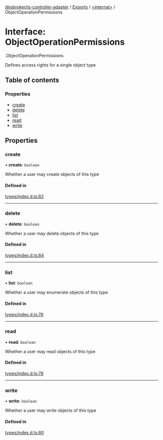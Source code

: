[@iobroker/js-controller-adapter](../README.md) / [Exports](../modules.md) / [<internal\>](../modules/internal_.md) / ObjectOperationPermissions

# Interface: ObjectOperationPermissions

[<internal>](../modules/internal_.md).ObjectOperationPermissions

Defines access rights for a single object type

## Table of contents

### Properties

- [create](internal_.ObjectOperationPermissions.md#create)
- [delete](internal_.ObjectOperationPermissions.md#delete)
- [list](internal_.ObjectOperationPermissions.md#list)
- [read](internal_.ObjectOperationPermissions.md#read)
- [write](internal_.ObjectOperationPermissions.md#write)

## Properties

### create

• **create**: `boolean`

Whether a user may create objects of this type

#### Defined in

[types/index.d.ts:82](https://github.com/ioBroker/ioBroker.js-controller/blob/6912de44/packages/types/index.d.ts#L82)

___

### delete

• **delete**: `boolean`

Whether a user may delete objects of this type

#### Defined in

[types/index.d.ts:84](https://github.com/ioBroker/ioBroker.js-controller/blob/6912de44/packages/types/index.d.ts#L84)

___

### list

• **list**: `boolean`

Whether a user may enumerate objects of this type

#### Defined in

[types/index.d.ts:76](https://github.com/ioBroker/ioBroker.js-controller/blob/6912de44/packages/types/index.d.ts#L76)

___

### read

• **read**: `boolean`

Whether a user may read objects of this type

#### Defined in

[types/index.d.ts:78](https://github.com/ioBroker/ioBroker.js-controller/blob/6912de44/packages/types/index.d.ts#L78)

___

### write

• **write**: `boolean`

Whether a user may write objects of this type

#### Defined in

[types/index.d.ts:80](https://github.com/ioBroker/ioBroker.js-controller/blob/6912de44/packages/types/index.d.ts#L80)

